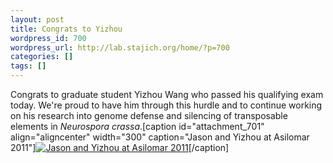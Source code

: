 ```yaml
---
layout: post
title: Congrats to Yizhou
wordpress_id: 700
wordpress_url: http://lab.stajich.org/home/?p=700
categories: []
tags: []
---
```

Congrats to graduate student Yizhou Wang who passed his qualifying exam today. We're proud to have him through this hurdle and to continue working on his research into genome defense and silencing of transposable elements in _Neurospora crassa_.[caption id="attachment_701" align="aligncenter" width="300" caption="Jason and Yizhou at Asilomar 2011"][![](/images/wp_upload/2011/12/P1000548-300x225.jpg "Jason and Yizhou at Asilomar 2011")](/images/wp_upload/2011/12/P1000548.jpg)[/caption]
